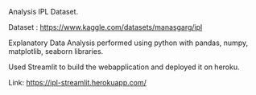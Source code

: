 Analysis IPL Dataset.

Dataset : https://www.kaggle.com/datasets/manasgarg/ipl

Explanatory Data Analysis performed using python with pandas, numpy, matplotlib, seaborn libraries.

Used Streamlit to build the webapplication and deployed it on heroku. 

Link: https://ipl-streamlit.herokuapp.com/
